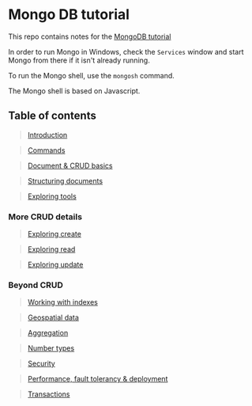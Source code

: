 # Mongo DB tutorial

This repo contains notes for the [MongoDB tutorial](https://checkout.udemy.com/course/mongodb-the-complete-developers-guide/learn)

In order to run Mongo in Windows, check the `Services` window and start Mongo from there if it isn't already running.

To run the Mongo shell, use the `mongosh` command.

The Mongo shell is based on Javascript.

## Table of contents

> [Introduction](./chapters/introduction/Introduction.md)

> [Commands](./chapters/commands/Commands.md)

> [Document & CRUD basics](./chapters/crud-basics/CrudBasics.md)

> [Structuring documents](./chapters/structuringDocuments/StructuringDocuments.md)

> [Exploring tools](./chapters/exploring-tools/ExploringTools.md)

### More CRUD details

> [Exploring create](./chapters/exploring-create/ExploringCreate.md)

> [Exploring read](./chapters/exploring-read/ExploringRead.md)

> [Exploring update](./chapters/exploring-update/ExploringRead.md)

### Beyond CRUD

> [Working with indexes](./chapters/working-with-indexes/WorkingWithIndexes.md)

> [Geospatial data](./chapters/geospatial-data/GeoSpatialData.md)

> [Aggregation](./chapters/aggregation/Aggregation.md)

> [Number types](./chapters/number-types/NumberTypes.md)

> [Security](./chapters/security/Security.md)

> [Performance, fault tolerancy & deployment](chapters/perfAndFault/PerformanceAndFaultTolerance)

> [Transactions](chapters/transactions/Transactions.md)